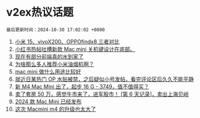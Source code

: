 # v2ex热议话题

`最后更新时间：2024-10-30 17:02:02 +0800`

1. [小米 15、vivoX200、OPPOfindx8 三者对比](https://www.v2ex.com/t/1084805)
1. [小红书热帖吐槽新款 Mac mini 关机键设计在底部。](https://www.v2ex.com/t/1084917)
1. [现在有部分前端真的水到家了](https://www.v2ex.com/t/1084858)
1. [为啥那么多人推荐小米油烟机啊？](https://www.v2ex.com/t/1084801)
1. [mac mini 做什么用途比较好](https://www.v2ex.com/t/1084802)
1. [就近日某热门 OP 水贴被禁，之后疑似小号发帖，看完评论区后久久不能平静](https://www.v2ex.com/t/1084811)
1. [新 M4 Mac Mini 出了，起步 16 G - 3749，值不值得买？](https://www.v2ex.com/t/1084772)
1. [卖了套房 50 万，感觉牛市来了，进军股市！ [第 6 天记录]，卖出上海贝岭](https://www.v2ex.com/t/1084875)
1. [2024 款 Mac Mini 已经发布](https://www.v2ex.com/t/1084764)
1. [这次 Macmini m4 的升级也太大了](https://www.v2ex.com/t/1084806)

